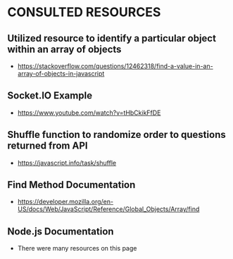 # CONSULTED RESOURCES

## Utilized resource to identify a particular object within an array of objects

-   https://stackoverflow.com/questions/12462318/find-a-value-in-an-array-of-objects-in-javascript

## Socket.IO Example

-   https://www.youtube.com/watch?v=tHbCkikFfDE

## Shuffle function to randomize order to questions returned from API

-   https://javascript.info/task/shuffle

## Find Method Documentation

-   https://developer.mozilla.org/en-US/docs/Web/JavaScript/Reference/Global_Objects/Array/find

## Node.js Documentation

-   There were many resources on this page

